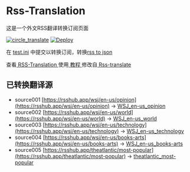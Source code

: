 # Rss-Translation

这是一个外文RSS翻译转换订阅页面 

[![circle_translate](https://github.com/hao1707/Rss-Translation/actions/workflows/circle_translate.yml/badge.svg)](https://github.com/hao1707/Rss-Translation/actions/workflows/circle_translate.yml)
[![Deploy](https://github.com/hao1707/Rss-Translation/actions/workflows/jekyll-gh-pages.yml/badge.svg)](https://github.com/hao1707/Rss-Translation/actions/workflows/jekyll-gh-pages.yml)

在 [test.ini](https://github.com/hao1707/Rss-Translation/blob/main/test.ini) 中提交以转换订阅，转换[rss to json](https://rss2json.com/)

查看[ RSS-Translation ](https://hao1707.github.io/RSS-Translation)使用[ 教程 ](https://www.hao1707.net/tutorial/644)修改自[ Rss-translate ](https://github.com/rcy1314/Rss-Translation/)

## 已转换翻译源

 - source001 [https://rsshub.app/wsj/en-us/opinion](https://rsshub.app/wsj/en-us/opinion) -> [WSJ_en-us_opinion](rss/WSJ_en-us_opinion)
 - source002 [https://rsshub.app/wsj/en-us/world](https://rsshub.app/wsj/en-us/world) -> [WSJ_en-us_world](rss/WSJ_en-us_world)
 - source003 [https://rsshub.app/wsj/en-us/technology](https://rsshub.app/wsj/en-us/technology) -> [WSJ_en-us_technology](rss/WSJ_en-us_technology)
 - source004 [https://rsshub.app/wsj/en-us/books-arts](https://rsshub.app/wsj/en-us/books-arts) -> [WSJ_en-us_books-arts](rss/WSJ_en-us_books-arts)
 - source005 [https://rsshub.app/theatlantic/most-popular](https://rsshub.app/theatlantic/most-popular) -> [theatlantic_most-popular](rss/theatlantic_most-popular)
